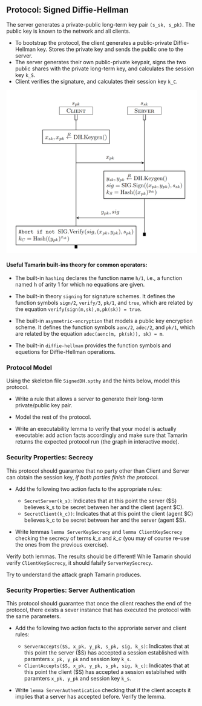 ## Protocol: Signed Diffie-Hellman


The server generates a private-public long-term key pair `(s_sk, s_pk)`. The public key is known to the network and all clients.

- To bootstrap the protocol, the client generates a public-private Diffie-Hellman key. Stores the private key and sends the public one to the server.
- The server generates their own public-private keypair, signs the two public shares with the private long-term key, and calculates the session key `k_S`.
- Client verifies the signature, and calculates their session key `k_C`.

![Protocol 2](./Figures/signed_DH.png)


#### Useful Tamarin built-ins theory for common operators:

* The built-in `hashing` declares the function name `h/1`, i.e., a function named h
of arity 1 for which no equations are given.

* The built-in theory `signing` for signature schemes. It defines the function symbols `sign/2`, `verify/3`, `pk/1`, and `true`, which are related by the equation `verify(sign(m,sk),m,pk(sk)) = true`. 

* The built-in `asymmetric-encryption` that models a public key encryption scheme. It defines the function symbols `aenc/2`, `adec/2`, and `pk/1`, which are related by the equation
`adec(aenc(m, pk(sk)), sk) = m`.

* The built-in `diffie-hellman` provides the function symbols and equetions for Diffie-Hellman operations.

### Protocol Model

Using the skeleton file `SignedDH.spthy` and the hints below, model this protocol. 

* Write a rule that allows a server to generate their long-term private/public key pair. 

* Model the rest of the protocol. 

* Write an executability lemma to verify that your model is actually executable: add action facts accordingly and make sure that Tamarin returns the expected protocol run (the graph in interactive mode). 


### Security Properties: Secrecy

This protocol should guarantee that no party other than Client and Server can obtain the session key, *if both parties finish the protocol*.

* Add the following two action facts to the appropriate rules:
  * `SecretServer(k_s)`: Indicates that at this point the server ($S) believes k_s to be secret between her and the client (agent $C).
  * `SecretClient(k_c))`: Indicates that at this point the client (agent $C) believes k_c to be secret between her and the server (agent $S).

* Write lemmas `lemma ServerKeySecrecy` and `lemma ClientKeySecrecy` checking the secrecy of terms _k_s_ and _k_c_ (you may of course re-use the ones from the previous exercise). 

Verify both lemmas. The results should be different! While Tamarin should verify `ClientKeySecrecy`, it should falsify `ServerKeySecrecy`. 

Try to understand the attack graph Tamarin produces.


### Security Properties: Server Authentication

This protocol should guarantee that once the client reaches the end of the protocol, there exists a sever instance that has executed the 
protocol with the same parameters.

* Add the following two action facts to the approriate server and client rules:

  * `ServerAccepts($S, x_pk, y_pk, s_pk, sig, k_s)`: Indicates that at this point the server ($S) has accepted a session established with paramters `x_pk, y_pk` and session key `k_s`.
  * `ClientAccepts($S, x_pk, y_pk, s_pk, sig, k_c)`: Indicates that at this point the client ($S) has accepted a session established with paramters `x_pk, y_pk` and session key `k_s`.

* Write `lemma ServerAuthentication` checking that if the client accepts it implies that a server has accepted before. Verify the lemma.  